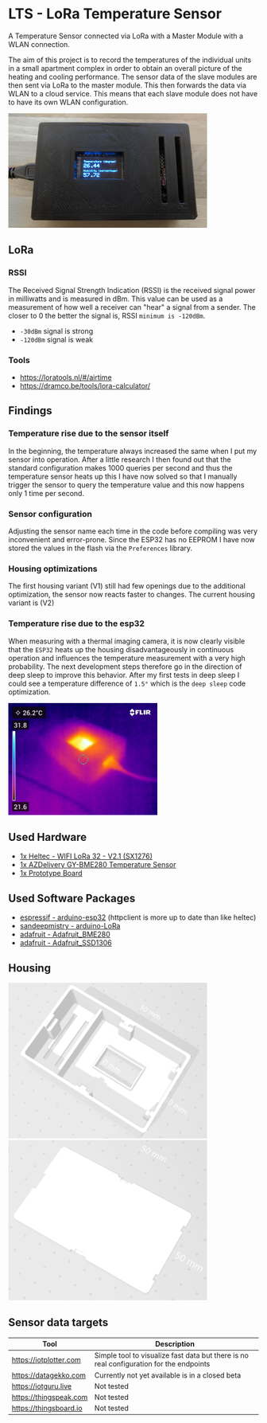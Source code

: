# LTS - LoRa Temperature Sensor
A Temperature Sensor connected via LoRa with a Master Module with a WLAN connection.

The aim of this project is to record the temperatures of the individual units in a small apartment complex in order to obtain an overall picture of the heating and cooling performance. The sensor data of the slave modules are then sent via LoRa to the master module. This then forwards the data via WLAN to a cloud service. This means that each slave module does not have to have its own WLAN configuration.

<img src="doc/housing-printed.png" title="Housing printed" width="400">

## LoRa

### RSSI
The Received Signal Strength Indication (RSSI) is the received signal power in milliwatts and is measured in dBm.
This value can be used as a measurement of how well a receiver can "hear" a signal from a sender.
The closer to 0 the better the signal is, RSSI `minimum is -120dBm`.

- `-30dBm` signal is strong
- `-120dBm` signal is weak

### Tools

- https://loratools.nl/#/airtime
- https://dramco.be/tools/lora-calculator/

## Findings

### Temperature rise due to the sensor itself

In the beginning, the temperature always increased the same when I put my sensor into operation. After a little research I then found out that the standard configuration makes 1000 queries per second and thus the temperature sensor heats up this I have now solved so that I manually trigger the sensor to query the temperature value and this now happens only 1 time per second.

### Sensor configuration

Adjusting the sensor name each time in the code before compiling was very inconvenient and error-prone. Since the ESP32 has no EEPROM I have now stored the values in the flash via the `Preferences` library.

### Housing optimizations

The first housing variant (V1) still had few openings due to the additional optimization, the sensor now reacts faster to changes. The current housing variant is (V2)

### Temperature rise due to the esp32

When measuring with a thermal imaging camera, it is now clearly visible that the `ESP32` heats up the housing disadvantageously in continuous operation and influences the temperature measurement with a very high probability. The next development steps therefore go in the direction of deep sleep to improve this behavior. After my first tests in deep sleep I could see a temperature difference of `1.5°` which is the `deep sleep` code optimization.

<img src="doc/FLIR0017.jpg" title="thermal camera" width="300">

## Used Hardware

- [1x Heltec - WIFI LoRa 32 - V2.1 (SX1276)](https://amzn.to/3NMaJKi)
- [1x AZDelivery GY-BME280 Temperature Sensor](https://amzn.to/3Aph1wp)
- [1x Prototype Board](https://amzn.to/3OXw8Bc)

## Used Software Packages

- [espressif - arduino-esp32](https://raw.githubusercontent.com/espressif/arduino-esp32/gh-pages/package_esp32_index.json)
  (httpclient is more up to date than like heltec)
- [sandeepmistry - arduino-LoRa](https://github.com/sandeepmistry/arduino-LoRa)
- [adafruit - Adafruit_BME280](https://github.com/adafruit/Adafruit_BME280_Library)
- [adafruit - Adafruit_SSD1306](https://github.com/adafruit/Adafruit_SSD1306)

## Housing

<img src="doc/housing.png" title="Housing" width="400"> <img src="doc/housing-cover.png" title="Housing Cover" width="400">

## Sensor data targets


| Tool | Description |
| --------------------------- | ------------- |
| https://iotplotter.com      | Simple tool to visualize fast data but there is no real configuration for the endpoints |
| https://datagekko.com       | Currently not yet available is in a closed beta |
| https://iotguru.live        | Not tested |
| https://thingspeak.com      | Not tested |
| https://thingsboard.io      | Not tested |

